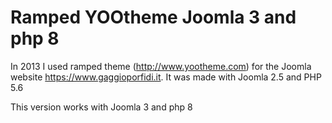# Ramped YOOtheme Joomla 3 and php 8
In 2013 I used ramped theme (http://www.yootheme.com) for the Joomla website https://www.gaggioporfidi.it.
It was made with Joomla 2.5 and PHP 5.6

This version works with Joomla 3 and php 8
